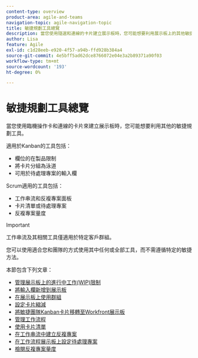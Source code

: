 ```yaml
---
content-type: overview
product-area: agile-and-teams
navigation-topic: agile-navigation-topic
title: 敏捷規劃工具總覽
description: 當您使用隨選和連線的卡片建立展示板時，您可能想要利用展示板上的其他敏捷計畫工具。
author: Lisa
feature: Agile
exl-id: c1d28eeb-e920-4f57-a94b-ffd928b384a4
source-git-commit: 4e5bff5ad62dce8766072e04e3a2b89371a90f03
workflow-type: tm+mt
source-wordcount: '193'
ht-degree: 0%

---
```


# 敏捷規劃工具總覽

當您使用臨機操作卡和連線的卡片來建立展示板時，您可能想要利用其他的敏捷規劃工具。

適用於Kanban的工具包括：

* 欄位的在製品限制
* 將卡片分組為泳道
* 可用於待處理專案的輸入欄

Scrum適用的工具包括：

* 工作串流和反複專案面板
* 卡片清單或待處理專案
* 反複專案量度

>[!IMPORTANT]
>
>工作串流及其相關工具僅適用於特定客戶群組。

您可以使用適合您和團隊的方式使用其中任何或全部工具，而不需遵循特定的敏捷方法。

本節包含下列文章：

* [管理展示板上的進行中工作(WIP)限制](/help/quicksilver/agile/use-boards-agile-planning-tools/manage-wip-limit-on-board.md)
* [將輸入欄新增到展示板](/help/quicksilver/agile/use-boards-agile-planning-tools/add-intake-column-to-board.md)
* [在展示板上使用群組](/help/quicksilver/agile/use-boards-agile-planning-tools/group-cards-on-board.md)
* [設定卡片縮減](/help/quicksilver/agile/use-boards-agile-planning-tools/configure-card-falloff.md)
* [將敏捷團隊Kanban卡片移轉至Workfront展示板](/help/quicksilver/agile/use-boards-agile-planning-tools/migrate-kanban-cards-to-boards.md)
* [管理工作流程](/help/quicksilver/agile/use-boards-agile-planning-tools/manage-collections.md)
* [使用卡片清單](/help/quicksilver/agile/use-boards-agile-planning-tools/use-card-list.md)
* [在工作串流中建立反複專案](/help/quicksilver/agile/use-boards-agile-planning-tools/create-an-iteration-in-workstream.md)
* [在工作流程展示板上設定待處理專案](/help/quicksilver/agile/use-boards-agile-planning-tools/configure-backlog-workstream-board.md)
* [檢閱反複專案量度](/help/quicksilver/agile/use-boards-agile-planning-tools/review-iteration-metrics.md)
